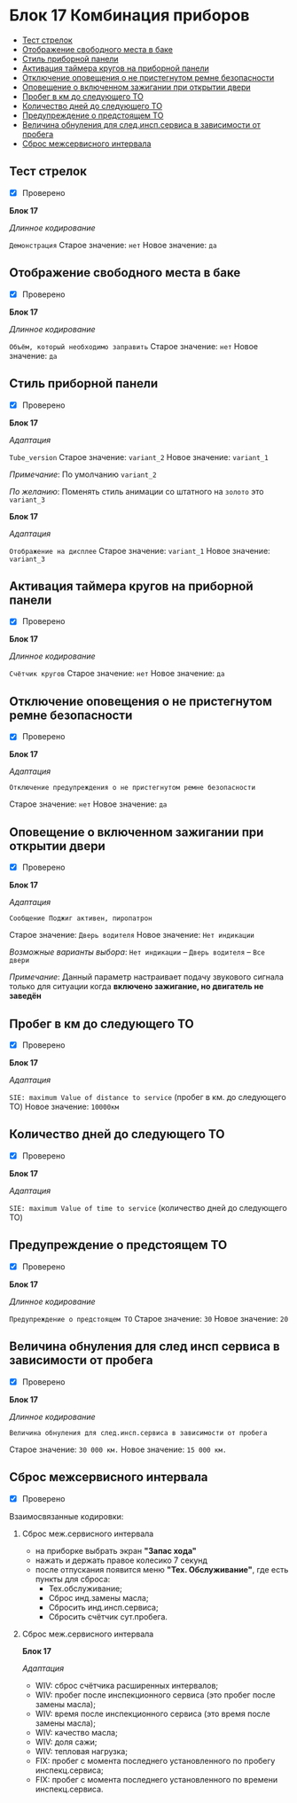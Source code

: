 # Блок 17 Комбинация приборов
* [Тест стрелок](#тест-стрелок)
* [Отображение свободного места в баке](#отображение-свободного-места-в-баке)
* [Стиль приборной панели](#стиль-приборной-панели)
* [Активация таймера кругов на приборной панели](#активация-таймера-кругов-на-приборной-панели)
* [Отключение оповещения о не пристегнутом ремне безопасности](#отключение-оповещения-о-не-пристегнутом-ремне-безопасности)
* [Оповещение о включенном зажигании при открытии двери](#оповещение-о-включенном-зажигании-при-открытии-двери)
* [Пробег в км до следующего ТО](#пробег-в-км-до-следующего-то)
* [Количество дней до следующего ТО](#количество-дней-до-следующего-то)
* [Предупреждение о предстоящем ТО](#предупреждение-о-предстоящем-то)
* [Величина обнуления для след.инсп.сервиса в зависимости от пробега](#величина-обнуления-для-след-инсп-сервиса-в-зависимости-от-пробега)
* [Сброс межсервисного интервала](#сброс-межсервисного-интервала)

## Тест стрелок
- [x] Проверено

**Блок 17**

*Длинное кодирование*

`Демонстрация` Старое значение: `нет` Новое значение: `да`

## Отображение свободного места в баке
- [x] Проверено

**Блок 17**

*Длинное кодирование*

`Объём, который необходимо заправить` Старое значение: `нет` Новое значение: `да`

## Стиль приборной панели
- [x] Проверено

**Блок 17**

*Aдаптация*

`Tube_version` Старое значение: `variant_2` Новое значение: `variant_1`

_Примечание_: По умолчанию `variant_2`

_По желанию_: Поменять стиль анимации со штатного на `золото` это `variant_3`

**Блок 17**

*Aдаптация*

`Отображение на дисплее` Старое значение: `variant_1` Новое значение: `variant_3`

## Активация таймера кругов на приборной панели
- [x] Проверено

**Блок 17**

*Длинное кодирование*

`Счётчик кругов` Старое значение: `нет` Новое значение: `да`

## Отключение оповещения о не пристегнутом ремне безопасности
- [x] Проверено

**Блок 17**

*Aдаптация*

`Отключение предупреждения о не пристегнутом ремне безопасности` 

Старое значение: `нет` Новое значение: `да`

## Оповещение о включенном зажигании при открытии двери
- [x] Проверено

**Блок 17**

*Aдаптация*

`Сообщение Поджиг активен, пиропатрон`

Старое значение: `Дверь водителя` Новое значение: `Нет индикации`

_Возможные варианты выбора_: `Нет индикации` – `Дверь водителя` – `Все двери`

_Примечание_:
Данный параметр настраивает подачу звукового сигнала только для ситуации когда **включено зажигание, но двигатель не заведён**

## Пробег в км до следующего ТО
- [x] Проверено

**Блок 17**

*Aдаптация*

`SIE: maximum Value of distance to service` (пробег в км. до следующего ТО)
Новое значение: `10000км`

## Количество дней до следующего ТО 
- [x] Проверено

**Блок 17**

*Aдаптация*

`SIE: maximum Value of time to service` (количество дней до следующего ТО)

## Предупреждение о предстоящем ТО
- [x] Проверено

**Блок 17**

*Длинное кодирование*

`Предупреждение о предстоящем ТО` Старое значение: `30` Новое значение: `20`

## Величина обнуления для след инсп сервиса в зависимости от пробега
- [x] Проверено

**Блок 17**

*Длинное кодирование*

`Величина обнуления для след.инсп.сервиса в зависимости от пробега`

Старое значение: `30 000 км.` Новое значение: `15 000 км.`

## Сброс межсервисного интервала
- [x] Проверено

Взаимосвязанные кодировки:
1. Сброс меж.сервисного интервала
   - на приборке выбрать экран **"Запас хода"**
   - нажать и держать правое колесико 7 секунд
   - после отпускания появится меню **"Тех. Обслуживание"**, где есть пункты для сброса:
     * Тех.обслуживание;
     * Сброс инд.замены масла;
     * Сбросить инд.инсп.сервиса;
     * Сбросить счётчик сут.пробега.

2. Сброс меж.сервисного интервала

   **Блок 17**

   *Aдаптация*

   - WIV: сброс счётчика расширенных интервалов;
   - WIV: пробег после инспекционного сервиса (это пробег после замены масла);
   - WIV: время после инспекционного сервиса (это время после замены масла);
   - WIV: качество масла;
   - WIV: доля сажи;
   - WIV: тепловая нагрузка;
   - FIX: пробег с момента последнего установленного по пробегу инспекц.сервиса;
   - FIX: пробег с момента последнего установленного по времени инспекц.сервиса.
